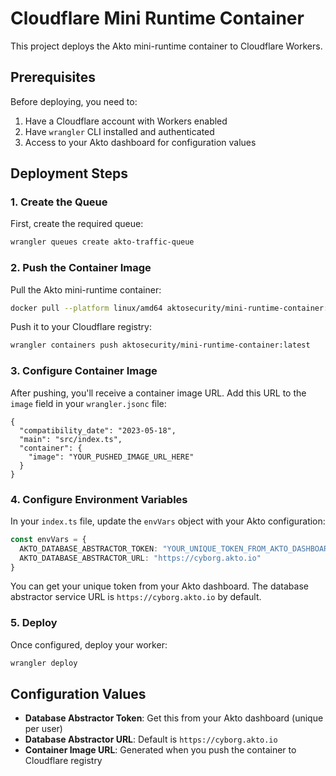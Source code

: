 # Cloudflare Mini Runtime Container

This project deploys the Akto mini-runtime container to Cloudflare Workers.

## Prerequisites

Before deploying, you need to:

1. Have a Cloudflare account with Workers enabled
2. Have `wrangler` CLI installed and authenticated
3. Access to your Akto dashboard for configuration values

## Deployment Steps

### 1. Create the Queue

First, create the required queue:

```bash
wrangler queues create akto-traffic-queue
```

### 2. Push the Container Image

Pull the Akto mini-runtime container:

```bash
docker pull --platform linux/amd64 aktosecurity/mini-runtime-container:latest
```

Push it to your Cloudflare registry:

```bash
wrangler containers push aktosecurity/mini-runtime-container:latest
```

### 3. Configure Container Image

After pushing, you'll receive a container image URL. Add this URL to the `image` field in your `wrangler.jsonc` file:

```jsonc
{
  "compatibility_date": "2023-05-18",
  "main": "src/index.ts",
  "container": {
    "image": "YOUR_PUSHED_IMAGE_URL_HERE"
  }
}
```

### 4. Configure Environment Variables

In your `index.ts` file, update the `envVars` object with your Akto configuration:

```typescript
const envVars = {
  AKTO_DATABASE_ABSTRACTOR_TOKEN: "YOUR_UNIQUE_TOKEN_FROM_AKTO_DASHBOARD",
  AKTO_DATABASE_ABSTRACTOR_URL: "https://cyborg.akto.io"
}
```

You can get your unique token from your Akto dashboard. The database abstractor service URL is `https://cyborg.akto.io` by default.

### 5. Deploy

Once configured, deploy your worker:

```bash
wrangler deploy
```

## Configuration Values

- **Database Abstractor Token**: Get this from your Akto dashboard (unique per user)
- **Database Abstractor URL**: Default is `https://cyborg.akto.io`
- **Container Image URL**: Generated when you push the container to Cloudflare registry